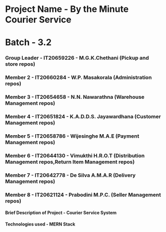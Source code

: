 

# Project Name - **By the Minute Courier Service**
# Batch - 3.2
### Group Leader - IT20659226 - M.G.K.Chethani (Pickup and store repos)
### Member 2 - IT20660284 - W.P. Masakorala (Administration repos)
### Member 3 - IT20654658 - N.N. Nawarathna (Warehouse Management repos)
### Member 4 - IT20651824 - K.A.D.D.S. Jayawardhana (Customer Management repos)
### Member 5 - IT20658786 - Wijesinghe M.A.E (Payment Management repos)
### Member 6 - IT20644130 - Vimukthi H.R.O.T (Distribution Management repos,Return Item Management repos)
### Member 7 - IT20642778 - De Silva A.M.A.R (Delivery Management repos)
### Member 8 - IT20621124 - Prabodini M.P.C. (Seller Management repos)

#### Brief Description of Project - Courier Service System 
#### Technologies used - MERN Stack



